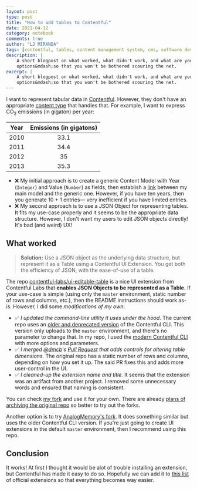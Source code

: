 ```yaml
---
layout: post
type: post
title: "How to add tables to Contentful"
date: 2021-04-12
category: notebook
comments: true
author: "LJ MIRANDA"
tags: [contentful, tables, content management system, cms, software dev]
description: |
    A short blogpost on what worked, what didn't work, and what are your other
    options&mdash;so that you won't be bothered scouring the net.
excerpt: |
    A short blogpost on what worked, what didn't work, and what are your other
    options&mdash;so that you won't be bothered scouring the net.
---
```


I want to represent tabular data in [Contentful](https://www.contentful.com/).
However, they don't have an appropriate [content
type](https://www.contentful.com/developers/docs/concepts/data-model/) that
handles that. For example, I want to express CO<sub>2</sub> emissions (in
gigaton) per year:

| Year | Emissions (in gigatons) |
|:------:|:-----------:|
| 2010 | 33.1      |
| 2011 | 34.4      |
| 2012 | 35        |
| 2013 | 35.3      |

* ❌ My initial approach is to create a generic Content Model with Year (`Integer`)
    and Value (`Number`) as fields, then establish a
    [link](https://www.contentful.com/developers/docs/concepts/links/) between
    my main model and the generic one. However, if you have ten years, then you
    generate 10 + 1 entries&mdash; very inefficient if you have limited entries.
* ❌ My second approach is to use a JSON Object for representing tables. It fits
    my use-case properly and it seems to be the appropriate data structure.
    However, I don't want my users to edit JSON objects directly! It's bad (and
    weird) UX!

## What worked

> **Solution:** Use a JSON object as the underlying data structure, but represent
> it as a Table using a Contentful UI Extension. You get both the efficiency of
> JSON, with the ease-of-use of a table.

The repo
[contentful-labs/ui-editable-table](https://github.com/contentful-labs/ui-editable-table)
is a nice UI extension from Contentful Labs that **enables JSON Objects to be
represented as a Table.** If your use-case is simple (using only the `master`
environment, static number of rows and columns, etc.), then the README
instructions should work as-is. However, I did some *modifications of my own*:
* ✅ *I updated the command-line utility it uses under the hood*. The current
    repo uses an [older and deprecated
    version](https://github.com/contentful/contentful-extension-cli) of the
    Contentful CLI. This version only uploads to the `master` environment,
    and there's no parameter to change that. In my repo, I used the [modern
    Contentful
    CLI](https://github.com/contentful/contentful-cli/tree/master/docs/extension/create)
    with more options and parameters.
* ✅  *I merged [@dmcb](https://github.com/dmcb)'s [Pull Request](https://github.com/contentful-labs/ui-editable-table/pull/2) that adds controls for altering table dimensions.* The original repo has a static number of rows and columns, depending on how you set it up. The said PR fixes this and adds more user-control in the UI.
* ✅  *I cleaned-up the extension name and title.* It seems that the extension was
    an artifact from another project. I removed some unnecessary words and
    ensured that naming is consistent.

You can check [my fork](https://github.com/ljvmiranda921/ui-editable-table) and
use it for your own. There are already [plans of archiving the original
repo](https://github.com/contentful-labs/ui-editable-table/pull/2#issuecomment-815068867)
so better to try out the forks.

Another option is to try [AnalogMemory's
fork](https://github.com/AnalogMemory/contentful-tables/). It does something
similar but uses the older Contentful CLI version. If you're just going to
create UI extensions in the default `master` environment, then I recommend
using this repo.

## Conclusion

It works! At first I thought it would be alot of trouble installing an
extension, but Contentful has made it easy to do so. Hopefully we can add it to
[this list](https://github.com/contentful/extensions/tree/master/samples) of
official extensions so that everything becomes way easier.
